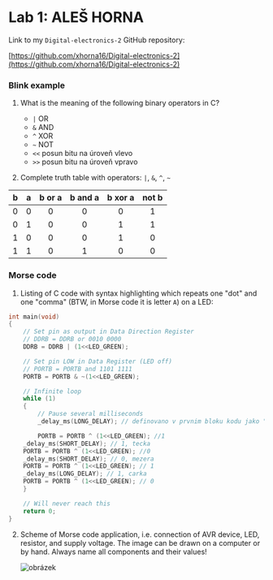 # Lab 1: ALEŠ HORNA

Link to my `Digital-electronics-2` GitHub repository:

   [https://github.com/xhorna16/Digital-electronics-2](https://github.com/xhorna16/Digital-electronics-2)


### Blink example

1. What is the meaning of the following binary operators in C?
   * `|`  OR
   * `&`  AND
   * `^`  XOR
   * `~`  NOT
   * `<<` posun bitu na úroveň vlevo
   * `>>` posun bitu na úroveň vpravo

2. Complete truth table with operators: `|`, `&`, `^`, `~`

| **b** | **a** |**b or a** | **b and a** | **b xor a** | **not b** |
| :-: | :-: | :-: | :-: | :-: | :-: |
| 0 | 0 | 0 | 0 | 0 | 1 |
| 0 | 1 | 0 | 0 | 1 | 1 |
| 1 | 0 | 0 | 0 | 1 | 0 |
| 1 | 1 | 0 | 1 | 0 | 0 |


### Morse code

1. Listing of C code with syntax highlighting which repeats one "dot" and one "comma" (BTW, in Morse code it is letter `A`) on a LED:

```c
int main(void)
{
    // Set pin as output in Data Direction Register
    // DDRB = DDRB or 0010 0000
    DDRB = DDRB | (1<<LED_GREEN);

    // Set pin LOW in Data Register (LED off)
    // PORTB = PORTB and 1101 1111
    PORTB = PORTB & ~(1<<LED_GREEN);

    // Infinite loop
    while (1)
    {
        // Pause several milliseconds
        _delay_ms(LONG_DELAY); // definovano v prvnim bloku kodu jako "#define LONG_DELAY 900"

        PORTB = PORTB ^ (1<<LED_GREEN); //1
	_delay_ms(SHORT_DELAY); // 1, tecka
	PORTB = PORTB ^ (1<<LED_GREEN); //0
	_delay_ms(SHORT_DELAY); // 0, mezera
	PORTB = PORTB ^ (1<<LED_GREEN); // 1
	_delay_ms(LONG_DELAY); // 1, carka
	PORTB = PORTB ^ (1<<LED_GREEN); // 0
    }

    // Will never reach this
    return 0;
}
```


2. Scheme of Morse code application, i.e. connection of AVR device, LED, resistor, and supply voltage. The image can be drawn on a computer or by hand. Always name all components and their values!

   ![obrázek](01schemajpg.jpg)
